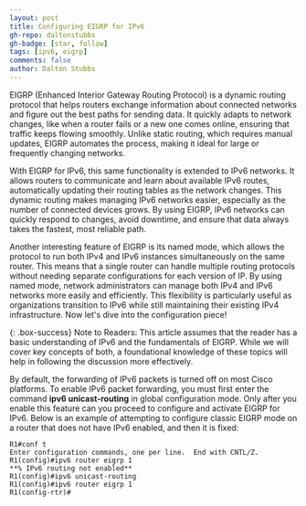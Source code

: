 ```yaml
---
layout: post
title: Configuring EIGRP for IPv6
gh-repo: daltonstubbs
gh-badge: [star, follow]
tags: [ipv6, eigrp]
comments: false
author: Dalton Stubbs
---
```


EIGRP (Enhanced Interior Gateway Routing Protocol) is a dynamic routing protocol that helps routers exchange information about connected networks and figure out the best paths for sending data. It quickly adapts to network changes, like when a router fails or a new one comes online, ensuring that traffic keeps flowing smoothly. Unlike static routing, which requires manual updates, EIGRP automates the process, making it ideal for large or frequently changing networks.

With EIGRP for IPv6, this same functionality is extended to IPv6 networks. It allows routers to communicate and learn about available IPv6 routes, automatically updating their routing tables as the network changes. This dynamic routing makes managing IPv6 networks easier, especially as the number of connected devices grows. By using EIGRP, IPv6 networks can quickly respond to changes, avoid downtime, and ensure that data always takes the fastest, most reliable path.

Another interesting feature of EIGRP is its named mode, which allows the protocol to run both IPv4 and IPv6 instances simultaneously on the same router. This means that a single router can handle multiple routing protocols without needing separate configurations for each version of IP. By using named mode, network administrators can manage both IPv4 and IPv6 networks more easily and efficiently. This flexibility is particularly useful as organizations transition to IPv6 while still maintaining their existing IPv4 infrastructure. Now let's dive into the configuration piece!

{: .box-success}
Note to Readers: This article assumes that the reader has a basic understanding of IPv6 and the fundamentals of EIGRP. While we will cover key concepts of both, a foundational knowledge of these topics will help in following the discussion more effectively.

By default, the forwarding of IPv6 packets is turned off on most Cisco platforms. To enable IPv6 packet forwarding, you must first enter the command **ipv6 unicast-routing** in global configuration mode. Only after you enable this feature can you proceed to configure and activate EIGRP for IPv6. Below is an example of attempting to configure classic EIGRP mode on a router that does not have IPv6 enabled, and then it is fixed:

~~~
R1#conf t
Enter configuration commands, one per line.  End with CNTL/Z.
R1(config)#ipv6 router eigrp 1
**% IPv6 routing not enabled**
R1(config)#ipv6 unicast-routing 
R1(config)#ipv6 router eigrp 1
R1(config-rtr)#
~~~